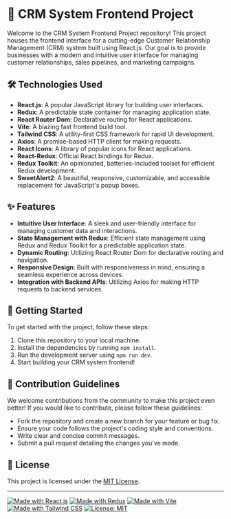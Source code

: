 # 🌟 CRM System Frontend Project

Welcome to the CRM System Frontend Project repository! This project houses the frontend interface for a cutting-edge Customer Relationship Management (CRM) system built using React.js. Our goal is to provide businesses with a modern and intuitive user interface for managing customer relationships, sales pipelines, and marketing campaigns.

## 🛠️ Technologies Used

- **React.js**: A popular JavaScript library for building user interfaces.
- **Redux**: A predictable state container for managing application state.
- **React Router Dom**: Declarative routing for React applications.
- **Vite**: A blazing fast frontend build tool.
- **Tailwind CSS**: A utility-first CSS framework for rapid UI development.
- **Axios**: A promise-based HTTP client for making requests.
- **React Icons**: A library of popular icons for React applications.
- **React-Redux**: Official React bindings for Redux.
- **Redux Toolkit**: An opinionated, batteries-included toolset for efficient Redux development.
- **SweetAlert2**: A beautiful, responsive, customizable, and accessible replacement for JavaScript's popup boxes.

## ✨ Features

- **Intuitive User Interface**: A sleek and user-friendly interface for managing customer data and interactions.
- **State Management with Redux**: Efficient state management using Redux and Redux Toolkit for a predictable application state.
- **Dynamic Routing**: Utilizing React Router Dom for declarative routing and navigation.
- **Responsive Design**: Built with responsiveness in mind, ensuring a seamless experience across devices.
- **Integration with Backend APIs**: Utilizing Axios for making HTTP requests to backend services.

## 🚀 Getting Started

To get started with the project, follow these steps:

1. Clone this repository to your local machine.
2. Install the dependencies by running `npm install`.
3. Run the development server using `npm run dev`.
4. Start building your CRM system frontend!

## 🌱 Contribution Guidelines

We welcome contributions from the community to make this project even better! If you would like to contribute, please follow these guidelines:

- Fork the repository and create a new branch for your feature or bug fix.
- Ensure your code follows the project's coding style and conventions.
- Write clear and concise commit messages.
- Submit a pull request detailing the changes you've made.

## 📝 License

This project is licensed under the [MIT License](LICENSE).

---

[![Made with React.js](https://img.shields.io/badge/Made_with-React.js-61DAFB?style=for-the-badge&logo=react)](https://reactjs.org/)
[![Made with Redux](https://img.shields.io/badge/Made_with-Redux-764ABC?style=for-the-badge&logo=redux)](https://redux.js.org/)
[![Made with Vite](https://img.shields.io/badge/Made_with-Vite-646CFF?style=for-the-badge&logo=vite)](https://vitejs.dev/)
[![Made with Tailwind CSS](https://img.shields.io/badge/Made_with-Tailwind_CSS-38B2AC?style=for-the-badge&logo=tailwind-css)](https://tailwindcss.com/)
[![License: MIT](https://img.shields.io/badge/License-MIT-yellow.svg?style=for-the-badge)](https://opensource.org/licenses/MIT)
